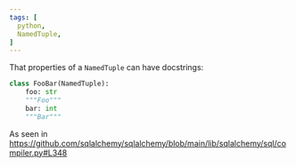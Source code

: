 ```yaml
---
tags: [
  python,
  NamedTuple,
]
---
```


That properties of a `NamedTuple` can have docstrings:
```py
class FooBar(NamedTuple):
    foo: str
    """Foo"""
    bar: int
    """Bar"""
```

As seen in https://github.com/sqlalchemy/sqlalchemy/blob/main/lib/sqlalchemy/sql/compiler.py#L348